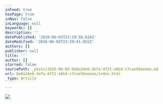 ```yaml
---
inFeed: true
hasPage: true
inNav: false
inLanguage: null
keywords: []
description: ''
datePublished: '2016-06-03T23:29:58.624Z'
dateModified: '2016-06-03T23:29:41.955Z'
authors: []
publisher: null
title: ''
author: []
starred: false
sourcePath: _posts/2016-06-03-0e8a24e6-3efa-4f21-a6b4-c7cae56eeeea.md
url: 0e8a24e6-3efa-4f21-a6b4-c7cae56eeeea/index.html
_type: Article

---
```

![](https://the-grid-user-content.s3-us-west-2.amazonaws.com/df0770f5-d5df-4601-8b8d-59095eb8056a.jpg)